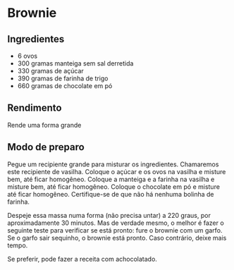 # Brownie

## Ingredientes

* 6 ovos
* 300 gramas manteiga sem sal derretida
* 330 gramas de açúcar
* 390 gramas de farinha de trigo
* 660 gramas de chocolate em pó

## Rendimento

Rende uma forma grande

## Modo de preparo

Pegue um recipiente grande para misturar os ingredientes. Chamaremos este recipiente de vasilha. Coloque o açúcar e os ovos na vasilha e misture bem, até ficar homogêneo. Coloque a manteiga e a farinha na vasilha e misture bem, até ficar homogêneo. Coloque o chocolate em pó e misture até ficar homogêneo. Certifique-se de que não há nenhuma bolinha de farinha. 

Despeje essa massa numa forma (não precisa untar) a 220 graus, por aproximadamente 30 minutos. Mas de verdade mesmo, o melhor é fazer o seguinte teste para verificar se está pronto: fure o brownie com um garfo. Se o garfo sair sequinho, o brownie está pronto. Caso contrário, deixe mais tempo. 

Se preferir, pode fazer a receita com achocolatado.
